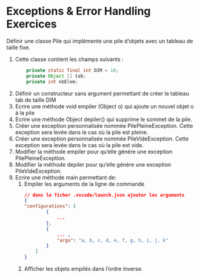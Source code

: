 # Exceptions & Error Handling Exercices

Définir une classe Pile qui implémente une pile d’objets avec un tableau de taille fixe.
1. Cette classe contient les champs suivants :
    ```java
        private static final int DIM = 10;
        private Object [] tab;
        private int nbElem;
    ```
2. Définir un constructeur sans argument permettant de créer le tableau tab de taille DIM
3. Ecrire une méthode void empiler (Object o) qui ajoute un nouvel objet o à la pile
4. Ecrire une méthode Object depiler() qui supprime le sommet de la pile.
5. Créer une exception personnalisée nommée PilePleineException. Cette exception sera levée dans
le cas où la pile est pleine.
6. Créer une exception personnalisée nommée PileVideException. Cette exception sera levée dans le
cas où la pile est vide.
7. Modifier la méthode empiler pour qu’elle génère une exception PilePleineException.
8. Modifier la méthode depiler pour qu’elle génère une exception PileVideException.
9. Ecrire une méthode main permettant de:
    1. Empiler les arguments de la ligne de commande
        ```json
        // dans le ficher .vscode/launch.json ajouter les arguments
        {
        "configurations": [
                {
                    ...
                },
                {
                    ... ,
                    "args": "a, b, c, d, e, f, g, h, i, j, k"
                }
            ]
        }
        ```
    2. Afficher les objets empilés dans l’ordre inverse.